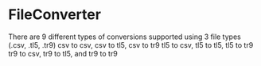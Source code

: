 # FileConverter
There are 9 different types of conversions supported using 3 file types (.csv, .tl5, .tr9)
csv to csv, csv to tl5, csv to tr9
tl5 to csv, tl5 to tl5, tl5 to tr9
tr9 to csv, tr9 to tl5, and tr9 to tr9
